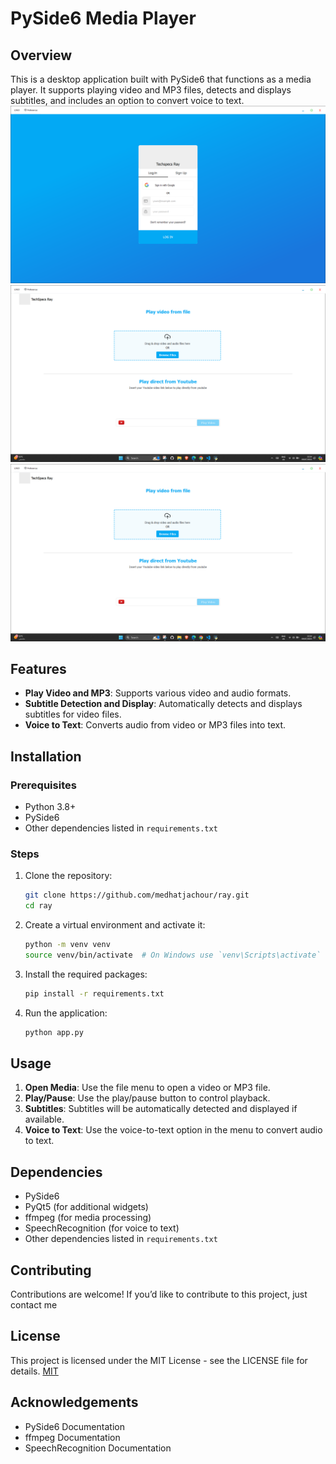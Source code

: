 # PySide6 Media Player
## Overview
This is a desktop application built with PySide6 that functions as a media player. It supports playing video and MP3 files, detects and displays subtitles, and includes an option to convert voice to text.
![alt text](https://github.com/medhatjachour/Ray/blob/main/sample/im1.png?raw=true)
![alt text](https://github.com/medhatjachour/Ray/blob/main/sample/im2.png?raw=true)
![alt text](https://github.com/medhatjachour/Ray/blob/main/sample/im2.png?raw=true)
## Features
- **Play Video and MP3**: Supports various video and audio formats.
- **Subtitle Detection and Display**: Automatically detects and displays subtitles for video files.
- **Voice to Text**: Converts audio from video or MP3 files into text.

## Installation

### Prerequisites
- Python 3.8+
- PySide6
- Other dependencies listed in `requirements.txt`

### Steps
1. Clone the repository:
    ```bash
    git clone https://github.com/medhatjachour/ray.git
    cd ray
    ```

2. Create a virtual environment and activate it:
    ```bash
    python -m venv venv
    source venv/bin/activate  # On Windows use `venv\Scripts\activate`
    ```

3. Install the required packages:
    ```bash
    pip install -r requirements.txt
    ```

4. Run the application:
    ```bash
    python app.py
    ```

## Usage
1. **Open Media**: Use the file menu to open a video or MP3 file.
2. **Play/Pause**: Use the play/pause button to control playback.
3. **Subtitles**: Subtitles will be automatically detected and displayed if available.
4. **Voice to Text**: Use the voice-to-text option in the menu to convert audio to text.

## Dependencies
- PySide6
- PyQt5 (for additional widgets)
- ffmpeg (for media processing)
- SpeechRecognition (for voice to text)
- Other dependencies listed in `requirements.txt`

## Contributing
Contributions are welcome! If you’d like to contribute to this project, just contact me

## License
This project is licensed under the MIT License - see the LICENSE file for details.
[MIT](https://choosealicense.com/licenses/mit/)

## Acknowledgements
- PySide6 Documentation
- ffmpeg Documentation
- SpeechRecognition Documentation